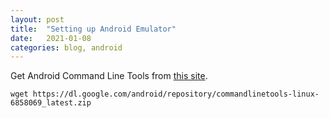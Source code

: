 ```yaml
---
layout: post
title:  "Setting up Android Emulator"
date:   2021-01-08
categories: blog, android
---
```


Get Android Command Line Tools from [this site](https://developer.android.com/studio).

```
wget https://dl.google.com/android/repository/commandlinetools-linux-6858069_latest.zip
```

